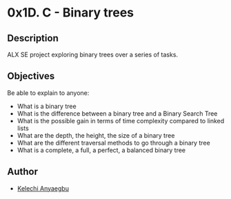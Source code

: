 # 0x1D. C - Binary trees
## Description
ALX SE project exploring binary trees over a series of tasks.

## Objectives
Be able to explain to anyone:
 - What is a binary tree
 - What is the difference between a binary tree and a Binary Search Tree
 - What is the possible gain in terms of time complexity compared to linked lists
 - What are the depth, the height, the size of a binary tree
 - What are the different traversal methods to go through a binary tree
 - What is a complete, a full, a perfect, a balanced binary tree

## Author
 - [Kelechi Anyaegbu](https://github.com/kellyxglobal/)

